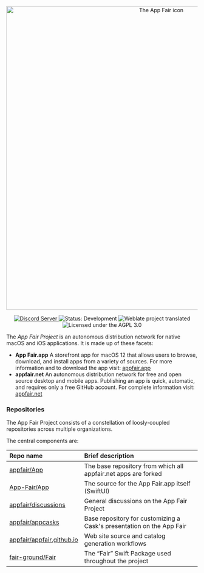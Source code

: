 <p align="center">
<a alt="Download the App Fair app for macOS 12" href="https://appfair.app"><img alt="The App Fair icon" align="center" style="height: 20vh;" src="https://appfair.net/appfair-icon.svg" /></a>
</p>
<p align="center">
   <a href="https://discord.gg/ZrnGQP6p3d">
    <img alt="Discord Server" src="https://img.shields.io/discord/959553736450142268?color=7489d5&logo=discord&logoColor=ffffff" />
  </a>
  <img alt="Status: Development" src="https://img.shields.io/static/v1?label=Status&message=Development+(beta)&color=violet">
  <img alt="Weblate project translated" src="https://img.shields.io/weblate/progress/appfair?color=cyan">
  <img alt="Licensed under the AGPL 3.0" src="https://img.shields.io/static/v1?label=License&message=AGPL+3.0&color=forestgreen">
</p>

The *App Fair Project* is an autonomous distribution network for native macOS and iOS applications. 
It is made up of these facets:

 * **App Fair.app** A storefront app for macOS 12 that allows users to browse, download, and install apps from a variety of sources. For more information and to download the app visit: [appfair.app](https://appfair.app)
 * **appfair.net** An autonomous distribution network for free and open source desktop and mobile apps. Publishing an app is quick, automatic, and requires only a free GitHub account. For complete information visit: [appfair.net](https://appfair.net)

### Repositories

The App Fair Project consists of a constellation of loosly-coupled repositories
across multiple organizations.

The central components are:

| Repo name | Brief description |
| :--- | :--- |
| [appfair/App](https://github.com/appfair/App) | The base repository from which all appfair.net apps are forked |
| [App-Fair/App](https://github.com/App-Fair/App) | The source for the App Fair.app itself (SwiftUI) |
| [appfair/discussions](https://github.com/appfair/discussions) | General discussions on the App Fair Project |
| [appfair/appcasks](https://github.com/appfair/appcasks) | Base repository for customizing a Cask's presentation on the App Fair |
| [appfair/appfair.github.io](https://github.com/appfair/appfair.github.io) | Web site source and catalog generation workflows |
| [fair-ground/Fair](https://github.com/fair-ground/Fair) | The “Fair” Swift Package used throughout the project |
